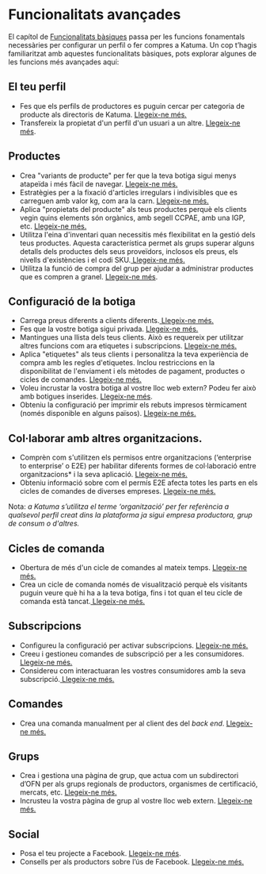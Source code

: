 # Funcionalitats avançades

El capítol de [Funcionalitats bàsiques](https://guia.katuma.org/~/edit/drafts/-LWS-1BZm9KXiQe0xOyL/basic-features) passa per les funcions fonamentals necessàries per configurar un perfil o fer compres a Katuma. Un cop t’hagis familiaritzat amb aquestes funcionalitats bàsiques, pots explorar algunes de les funcions més avançades aquí:

## El teu perfil

* Fes que els perfils de productores es puguin cercar per categoria de producte als directoris de Katuma. [Llegeix-ne més.](https://guia.katuma.org/~/edit/drafts/-LWS-1BZm9KXiQe0xOyL/funcionalitats-avancades/el-teu-perfil/fer-un-perfil-de-productora-cercable-per-categoria-de-producte)
* Transfereix la propietat d'un perfil d'un usuari a un altre. [Llegeix-ne més](https://guia.katuma.org/~/edit/drafts/-LWS-1BZm9KXiQe0xOyL/funcionalitats-avancades/el-teu-perfil/transferir-la-propietat-del-perfil).

## Productes

* Crea "variants de producte" per fer que la teva botiga sigui menys atapeïda i més fàcil de navegar. [Llegeix-ne més.](https://guia.katuma.org/~/edit/drafts/-LWS-1BZm9KXiQe0xOyL/funcionalitats-avancades/productes/variants-de-productes)
* Estratègies per a la fixació d'articles irregulars i indivisibles que es carreguen amb valor kg, com ara la carn. [Llegeix-ne més.](https://guia.katuma.org/~/edit/drafts/-LWS-1BZm9KXiQe0xOyL/funcionalitats-avancades/productes/posar-preu-a-productes-indivisibles-o-irregulars)
* Aplica "propietats del producte" als teus productes perquè els clients vegin quins elements són orgànics, amb segell CCPAE, amb una IGP, etc. [Llegeix-ne més.](https://guia.katuma.org/~/edit/drafts/-LWS-1BZm9KXiQe0xOyL/funcionalitats-avancades/productes/propietats-dels-productes)
* Utilitza l'eina d'inventari quan necessitis més flexibilitat en la gestió dels teus productes. Aquesta característica permet als grups superar alguns detalls dels productes dels seus proveïdors, inclosos els preus, els nivells d'existències i el codi SKU.[ Llegeix-ne més.](https://guia.katuma.org/~/edit/drafts/-LWS-1BZm9KXiQe0xOyL/funcionalitats-avancades/productes/eina-dinventari)
* Utilitza la funció de compra del grup per ajudar a administrar productes que es compren a granel. [Llegeix-ne més](https://guia.katuma.org/~/edit/drafts/-LWS-1BZm9KXiQe0xOyL/funcionalitats-avancades/productes/compra-en-grup-comprar-a-lengros).

## Configuració de la botiga

* Carrega preus diferents a clients diferents.[ Llegeix-ne més.](https://guia.katuma.org/~/edit/drafts/-LWS-1BZm9KXiQe0xOyL/funcionalitats-avancades/productes/configuracio-de-la-botiga/preu-especific-segons-el-tipus-de-client)
* Fes que la vostre botiga sigui privada. [Llegeix-ne més.](https://guia.katuma.org/~/edit/drafts/-LWS-1BZm9KXiQe0xOyL/funcionalitats-avancades/productes/configuracio-de-la-botiga/botiga-privada)
* Mantingues una llista dels teus clients. Això es requereix per utilitzar altres funcions com ara etiquetes i subscripcions. [Llegeix-ne més.](https://guia.katuma.org/~/edit/drafts/-LWS-1BZm9KXiQe0xOyL/funcionalitats-avancades/productes/configuracio-de-la-botiga/consumidores)
* Aplica "etiquetes" als teus clients i personalitza la teva experiència de compra amb les regles d'etiquetes. Inclou restriccions en la disponibilitat de l'enviament i els mètodes de pagament, productes o cicles de comandes. [Llegeix-ne més.](https://guia.katuma.org/~/edit/drafts/-LWS41VJ-W_nOBHjDQFw/funcionalitats-avancades/configuracio-de-la-botiga/etiquetes-i-regles-de-les-etiquetes)
* Voleu incrustar la vostra botiga al vostre lloc web extern? Podeu fer això amb botigues inserides. [Llegeix-ne més](https://guia.katuma.org/~/edit/drafts/-LWS41VJ-W_nOBHjDQFw/funcionalitats-avancades/configuracio-de-la-botiga/incrustacio-de-la-botiga). 
* Obteniu la configuració per imprimir els rebuts impresos tèrmicament \(només disponible en alguns països\). [Llegeix-ne més.](https://guia.katuma.org/~/edit/drafts/-LWS41VJ-W_nOBHjDQFw/funcionalitats-avancades/configuracio-de-la-botiga/tiquets-impresos-en-paper-termic)

## Col·laborar amb altres organitzacions.

* Comprèn com s'utilitzen els permisos entre organitzacions \(‘enterprise to enterprise’ o E2E\) per habilitar diferents formes de col·laboració entre organitzacions\* i la seva aplicació. [Llegeix-ne més.](https://guia.katuma.org/~/edit/drafts/-LWX5KmsBudS8ci9eN-o/funcionalitats-avancades/col-laboracio-amb-altres-organitzacions/permisos-e2e-enterprise-to-entreprise)
* Obteniu informació sobre com el permís E2E afecta totes les parts en els cicles de comandes de diverses empreses. [Llegeix-ne més.](https://guia.katuma.org/~/edit/drafts/-LWX5KmsBudS8ci9eN-o/funcionalitats-avancades/col-laboracio-amb-altres-organitzacions/permisos-en-cicles-de-comanda-entre-multiples-organitzacions)

Nota: _a Katuma s’utilitza el terme ‘organització’ per fer referència a qualsevol perfil creat dins la plataforma ja sigui empresa productora, grup de consum o d'altres._

## Cicles de comanda

* Obertura de més d'un cicle de comandes al mateix temps. [Llegeix-ne més.](https://guia.katuma.org/~/edit/drafts/-LWX5KmsBudS8ci9eN-o/funcionalitats-avancades/cicles-de-comanda/obrir-mes-dun-cicle-de-comanda)
* Crea un cicle de comanda només de visualització perquè els visitants puguin veure què hi ha a la teva botiga, fins i tot quan el teu cicle de comanda està tancat.[ Llegeix-ne més.](https://guia.katuma.org/~/edit/drafts/-LWX5KmsBudS8ci9eN-o/funcionalitats-avancades/cicles-de-comanda/cicles-de-comanda-nomes-de-mostra)

## Subscripcions

* Configureu la configuració per activar subscripcions. [Llegeix-ne més.](https://guia.katuma.org/~/edit/drafts/-LWX5KmsBudS8ci9eN-o/funcionalitats-avancades/subscripcions/subscripcions-configuracio)
* Creeu i gestioneu comandes de subscripció per a les consumidores. [Llegeix-ne més.](https://guia.katuma.org/~/edit/drafts/-LWX5KmsBudS8ci9eN-o/funcionalitats-avancades/subscripcions/subscripcions-crear-i-gestionar-comandes)
* Considereu com interactuaran les vostres consumidores amb la seva subscripció.[ Llegeix-ne més.](https://guia.katuma.org/~/edit/drafts/-LWX5KmsBudS8ci9eN-o/funcionalitats-avancades/subscripcions/subscripcions-la-perspectiva-de-la-consumidora)

## Comandes

* Crea una comanda manualment per al client des del _back end_. [Llegeix-ne més.](https://guia.katuma.org/~/edit/drafts/-LWX5KmsBudS8ci9eN-o/funcionalitats-avancades/comandes/crear-comandes-manualment)

## Grups

* Crea i gestiona una pàgina de grup, que actua com un subdirectori d’OFN per als grups regionals de productors, organismes de certificació, mercats, etc. [Llegeix-ne més.](https://guia.katuma.org/~/edit/drafts/-LWX5KmsBudS8ci9eN-o/funcionalitats-avancades/grups/pagina-de-grup)
* Incrusteu la vostra pàgina de grup al vostre lloc web extern. [Llegeix-ne més.](https://guia.katuma.org/~/edit/drafts/-LWX5KmsBudS8ci9eN-o/funcionalitats-avancades/grups/incrustar-una-pagina-de-grup)

## Social

* Posa el teu projecte a Facebook. [Llegeix-ne més](https://guia.katuma.org/~/edit/drafts/-LWX5KmsBudS8ci9eN-o/funcionalitats-avancades/social/la-teva-granja-a-facebook).
* Consells per als productors sobre l’ús de Facebook. [Llegeix-ne més.](https://guia.katuma.org/~/edit/drafts/-LWX5KmsBudS8ci9eN-o/funcionalitats-avancades/social/consells-per-a-lus-de-facebook)

